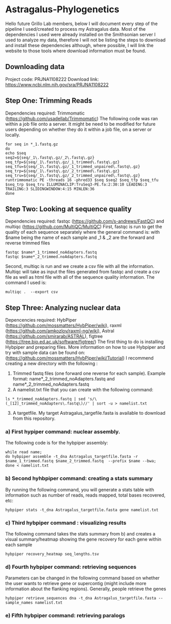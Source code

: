 # Astragalus-Phylogenetics
Hello future Grillo Lab members, below I will document every step of the pipeline I used/created to process my Astragalus data. 
Most of the dependencies I used were already installed on the Smithsonian server I used to analyze my data, therefore I will not be listing the steps to download and install these dependencies although, where possible, I will link the website to those tools where download information must be found. 

## Downloading data 
Project code: PRJNA1108222
Download link: https://www.ncbi.nlm.nih.gov/sra/PRJNA1108222

## Step One: Trimming Reads
Dependencies required: Trimmomatic (https://github.com/usadellab/Trimmomatic)
The following code was ran within a job file onto a server. It might be need to be modified for future users depending on whether they do it within a job file, on a server or locally. 

```
for seq in *_1.fastq.gz
do
echo $seq
seq2=${seq/_1\.fastq\.gz/_2\.fastq\.gz}
seq_tfp=${seq/_1\.fastq\.gz/_1_trimmed\.fastq\.gz}
seq_tfu=${seq/_1\.fastq\.gz/_1_trimmed_unpaired\.fastq\.gz}
seq_trp=${seq/_1\.fastq\.gz/_2_trimmed\.fastq\.gz}
seq_tru=${seq/_1\.fastq\.gz/_2_trimmed_unpaired\.fastq\.gz}
runtrimmomatic PE -threads 16 -phred33 $seq $seq2 $seq_tfp $seq_tfu $seq_trp $seq_tru ILLUMINACLIP:TruSeq3-PE.fa:2:30:10 LEADING:3 TRAILING:3 SLIDINGWINDOW:4:15 MINLEN:36  
done
```


## Step Two: Looking at sequence quality
Dependencies required: fastqc (https://github.com/s-andrews/FastQC) and multiqc (https://github.com/MultiQC/MultiQC)
First, fastqc is run to get the quality of each sequence separately where the general command is: with $name being the name of each sample and _1 & _2 are the forward and reverse trimmed files 
```
fastqc $name*_1_trimmed_noAdapters.fastq
fastqc $name*_2_trimmed.noAdapters.fastq
```
Second, multiqc is run and we create a csv file with all the information. Multiqc will take as input the files generated from fastqc and create a csv file as well as html file with all of the sequence quality information. The command I used is: 
```
multiqc .  --export csv
```

## Step Three:  Analyzing nuclear data
Depencencies required: HybPiper (https://github.com/mossmatters/HybPiper/wiki), raxml (https://github.com/amkozlov/raxml-ng/wiki), Astral (https://github.com/smirarab/ASTRAL), figtree (https://tree.bio.ed.ac.uk/software/figtree/)
The first thing to do is installing Hybpiper and preparing files. More information on how to use Hybpiper and try with sample data can be found on: (https://github.com/mossmatters/HybPiper/wiki/Tutorial)
I recommend creating a new directory with the following : 
1. Trimmed fastq files (one forward one reverse for each sample). Example format: name*_2_trimmed_noAdapters.fastq and name*_2_trimmed_noAdapters.fastq
2. A namelist.txt file that you can create with the following command:
```
ls *_trimmed_noAdapters.fastq | sed 's/\(_[12]_trimmed_noAdapters\.fastq\)//' | sort -u > namelist.txt
```
3. A targetfile. My target Astragalus_targefile.fasta is available to download from this repository. 

### a) First hypiper command: nuclear assembly. 
The following code is for the hybpiper assembly: 
```
while read name; 
do hybpiper assemble -t_dna Astragalus_targetfile.fasta -r $name_1_trimmed.fastq $name_2_trimmed.fastq  --prefix $name --bwa;
done < namelist.txt
```
### b) Second hyhbpiper command: creating a stats summary 
By running the following command, you will generate a stats table with information such as number of reads, reads mapped, total bases recovered, etc: 
```
hybpiper stats -t_dna Astragalus_targetfile.fasta gene namelist.txt
```

### c) Third hybpiper command : visualizing results 
The following command takes the stats summary from b) and creates a visual summary/heatmap showing the gene recovery for each gene within each sample
```
hybpiper recovery_heatmap seq_lengths.tsv
```

### d) Fourth hybpiper command: retrieving sequences 
Parameters can be changed in the following command based on whether the user wants to retrieve gene or supercontig (might include more information about the flanking regions). Generally, people retrieve the genes 
```
hybpiper retrieve_sequences dna -t_dna Astragalus_targetfile.fasta --sample_names namelist.txt
```
### e) Fifth hybpiper command: retrieving paralogs 
